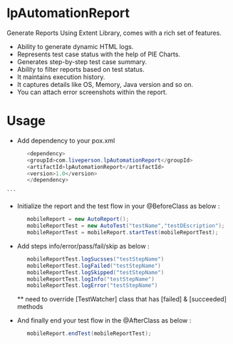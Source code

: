 # lpAutomationReport

  Generate Reports Using Extent Library,
  comes with a rich set of features.

  - Ability to generate dynamic HTML logs.
  - Represents test case status with the help of PIE Charts.
  - Generates step-by-step test case summary.
  - Ability to filter reports based on test status.
  - It maintains execution history.
  - It captures details like OS, Memory, Java version and so on.
  - You can attach error screenshots within the report.

# Usage

   - Add dependency to your pox.xml

     ```java
        <dependency>
        <groupId>com.liveperson.lpAutomationReport</groupId>
        <artifactId>lpAutomationReport</artifactId>
        <version>1.0</version>
        </dependency>
    ```

   - Initialize the report and the test flow in your @BeforeClass as below :

     ```java
        mobileReport = new AutoReport();
        mobileReportTest = new AutoTest("testName","testDEscription");
        mobileReportTest = mobileReport.startTest(mobileReportTest);
     ```

   - Add steps info/error/pass/fail/skip as below :

     ```java
        mobileReportTest.logSucsses("testStepName")
        mobileReportTest.logFailed("testStepName")
        mobileReportTest.logSkipped("testStepName")
        mobileReportTest.logInfo("testStepName")
        mobileReportTest.logError("testStepName")
     ```

     ** need to override [TestWatcher] class that has [failed] & [succeeded] methods


   - And finally end your test flow in the @AfterClass as below :

     ```java
        mobileReport.endTest(mobileReportTest);
     ```
